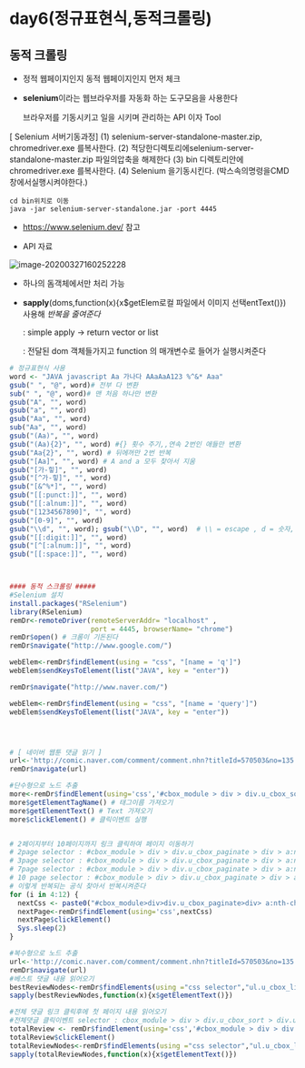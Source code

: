 # day6(정규표현식,동적크롤링)

## 동적 크롤링

- 정적 웹페이지인지 동적 웹페이지인지 먼저 체크

- **selenium**이라는 웹브라우저를 자동화 하는 도구모음을 사용한다

  브라우저를 기동시키고 일을 시키며 관리하는 API 이자 Tool

  

[ Selenium 서버기동과정]
(1) selenium-server-standalone-master.zip, chromedriver.exe 를복사한다.
(2) 적당한디렉토리에selenium-server-standalone-master.zip 파일의압축을
해제한다
(3) bin 디렉토리안에 chromedriver.exe 를복사한다.
(4) Selenium 을기동시킨다. (박스속의명령을CMD 창에서실행시켜야한다.)

```
cd bin위치로 이동
java -jar selenium-server-standalone.jar -port 4445
```

- https://www.selenium.dev/ 참고



- API 자료

![image-20200327160252228](C:\Users\student\AppData\Roaming\Typora\typora-user-images\image-20200327160252228.png)

- 하나의 돔객체에서만 처리 가능

- **sapply**(doms,function(x){x$getElem로컬 파일에서 이미지 선택entText()}) 사용해 *반복을 줄여준다*

  : simple apply -> return vector or list

  : 전달된 dom 객체들가지고 function 의 매개변수로 들어가 실행시켜준다





```r
# 정규표현식 사용
word <- "JAVA javascript Aa 가나다 AAaAaA123 %^&* Aaa"
gsub(" ", "@", word)# 전부 다 변환
sub(" ", "@", word)# 맨 처음 하나만 변환
gsub("A", "", word) 
gsub("a", "", word) 
gsub("Aa", "", word) 
sub("Aa", "", word)
gsub("(Aa)", "", word) 
gsub("(Aa){2}", "", word) #{} 횟수 주기,,연속 2번인 애들만 변환
gsub("Aa{2}", "", word) # 뒤에꺼만 2번 반복
gsub("[Aa]", "", word) # A and a 모두 찾아서 지움 
gsub("[가-힣]", "", word) 
gsub("[^가-힣]", "", word) 
gsub("[&^%*]", "", word) 
gsub("[[:punct:]]", "", word) 
gsub("[[:alnum:]]", "", word) 
gsub("[1234567890]", "", word) 
gsub("[0-9]", "", word) 
gsub("\\d", "", word); gsub("\\D", "", word)  # \\ = escape , d = 숫자, D = non-digit
gsub("[[:digit:]]", "", word) 
gsub("[^[:alnum:]]", "", word) 
gsub("[[:space:]]", "", word) 



#### 동적 스크롤링 #####
#Selenium 설치
install.packages("RSelenium")
library(RSelenium)
remDr<-remoteDriver(remoteServerAddr= "localhost" ,
                    port = 4445, browserName= "chrome")
remDr$open() # 크롬이 기돈된다
remDr$navigate("http://www.google.com/")

webElem<-remDr$findElement(using = "css", "[name = 'q']")
webElem$sendKeysToElement(list("JAVA", key = "enter"))

remDr$navigate("http://www.naver.com/")

webElem<-remDr$findElement(using = "css", "[name = 'query']")
webElem$sendKeysToElement(list("JAVA", key = "enter"))




# [ 네이버 웹툰 댓글 읽기 ]
url<-'http://comic.naver.com/comment/comment.nhn?titleId=570503&no=135'
remDr$navigate(url)

#단수형으로 노드 추출
more<-remDr$findElement(using='css','#cbox_module > div > div.u_cbox_sort > div.u_cbox_sort_option > div > ul > li:nth-child(2) > a')
more$getElementTagName() # 태그이름 가져오기
more$getElementText() # Text 가져오기
more$clickElement() # 클릭이벤트 실행


# 2페이지부터 10페이지까지 링크 클릭하여 페이지 이동하기 
# 2page selector : #cbox_module > div > div.u_cbox_paginate > div > a:nth-child(4)
# 3page selector : #cbox_module > div > div.u_cbox_paginate > div > a:nth-child(5)
# 7page selector : #cbox_module > div > div.u_cbox_paginate > div > a:nth-child(9)
# 10 page selector : #cbox_module > div > div.u_cbox_paginate > div > a:nth-child(12)
# 이렇게 반복되는 공식 찾아서 반복시켜준다
for (i in 4:12) {
  nextCss <- paste0("#cbox_module>div>div.u_cbox_paginate>div> a:nth-child(",i,") > span")
  nextPage<-remDr$findElement(using='css',nextCss)
  nextPage$clickElement()
  Sys.sleep(2)
}

#복수형으로 노드 추출 
url<-'http://comic.naver.com/comment/comment.nhn?titleId=570503&no=135'
remDr$navigate(url)
#베스트 댓글 내용 읽어오기
bestReviewNodes<-remDr$findElements(using ="css selector","ul.u_cbox_list span.u_cbox_contents")
sapply(bestReviewNodes,function(x){x$getElementText()})

#전체 댓글 링크 클릭후에 첫 페이지 내용 읽어오기
#전체댓글 클릭이벤트 selector : cbox_module > div > div.u_cbox_sort > div.u_cbox_sort_option > div > ul > li:nth-child(2) > a
totalReview <- remDr$findElement(using='css','#cbox_module > div > div.u_cbox_sort > div.u_cbox_sort_option > div > ul > li:nth-child(2) > a')
totalReview$clickElement()
totalReviewNodes<-remDr$findElements(using ="css selector","ul.u_cbox_list span.u_cbox_contents")
sapply(totalReviewNodes,function(x){x$getElementText()})


```

